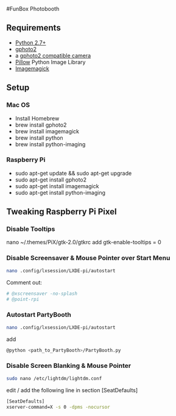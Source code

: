 #FunBox Photobooth

## Requirements
- [Python 2.7+](https://www.python.org/)
- [gphoto2](http://www.gphoto.org/)
- a [gphoto2 compatible camera](http://www.gphoto.org/proj/libgphoto2/support.php)
- [Pillow](https://python-pillow.org/) Python Image Library
- [Imagemagick](https://www.imagemagick.org)


## Setup
### Mac OS
- Install Homebrew
- brew install gphoto2
- brew install imagemagick
- brew install python
- brew install python-imaging


### Raspberry Pi
- sudo apt-get update && sudo apt-get upgrade
- sudo apt-get install gphoto2
- sudo apt-get install imagemagick
- sudo apt-get install python-imaging

## Tweaking Raspberry Pi Pixel
### Disable Tooltips
nano ~/.themes/PiX/gtk-2.0/gtkrc
add
gtk-enable-tooltips = 0


### Disable Screensaver & Mouse Pointer over Start Menu
```bash
nano .config/lxsession/LXDE-pi/autostart
```   
Comment out:

```bash
# @xscreensaver -no-splash
# @point-rpi
```
### Autostart PartyBooth
```bash
nano .config/lxsession/LXDE-pi/autostart
```   
add
```bash
@python <path_to_PartyBooth>/PartyBooth.py
```


### Disable Screen Blanking & Mouse Pointer
```bash
sudo nano /etc/lightdm/lightdm.conf
```
edit / add the following line in section [SeatDefaults]
```bash
[SeatDefaults]
xserver-command=X -s 0 -dpms -nocursor
```
